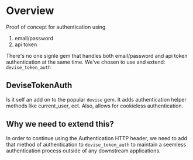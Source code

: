 # Overview
Proof of concept for authentication using

1. email/password
2. api token

There's no one signle gem that handles both email/password and api token authentication at the same time. We've chosen to use and extend: ``devise_token_auth``

## DeviseTokenAuth
Is it self an add on to the popular ``devise`` gem. It adds authentication helper methods like current_user, ect. Also, allows for cookieless authentication.

## Why we need to extend this?
In order to continue using the Authentication HTTP header, we need to add that method of authentication to ``devise_token_auth`` to maintain a seemless authentication process outside of any downstream applications.
